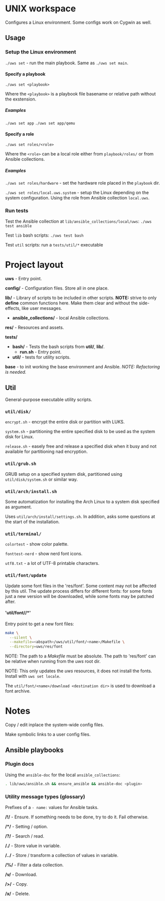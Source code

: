 # UNIX workspace

Configures a Linux environment. Some configs work on Cygwin as well.

## Usage

### Setup the Linux environment

`./uws set` - run the main playbook. Same as `./uws set main`.

#### Specify a playbook

`./uws set <playbook>`

Where the `<playbook>` is a playbook file basename or relative path without the
exstension.

##### Examples
`./uws set app`
`./uws set app/qemu`

#### Specify a role

`./uws set roles/<role>`

Where the `<role>` can be a local role either from `playbook/roles/` or from
Ansible collections.

##### Examples

`./uws set roles/hardware` - set the hardware role placed in the `playbook` dir.

`./uws set roles/local.uws.system` - setup the Linux depending on the system
configuration. Using the role from Ansible collection `local.uws`.

### Run tests

Test the Ansible collection at `lib/ansible_collections/local/uws`:
`./uws test ansible`

Test `lib` bash scripts:
`./uws test bash`

Test `util` scripts:
run a `tests/util/*` executable

# Project layout

**uws** - Entry point.

**config/** - Configuration files. Store all in one place.

**lib/** - Library of scripts to be included in other scripts. **NOTE:** strive
to only **define** common functions here. Make them clear and without the
side-effects, like user messages.
  * **ansible_collections/** - local Ansible collections.

**res/** - Resources and assets.

**tests/**
  * **bash/** - Tests the bash scripts from **util/**, **lib/**.
    * **run.sh** - Entry point.
  * **util/** - tests for utility scripts.

**base** - to init working the base environment and Ansible.
*NOTE: Refactoring is needed.*

## Util

General-purpose executable utility scripts.

### `util/disk/`

`encrypt.sh` - encrypt the entire disk or partition with LUKS.

`system.sh` - partitioning the entire specified disk to be used as the system
disk for Linux.

`release.sh` - easely free and release a specified disk when it busy and not
available for partitioning nad encryption.

### `util/grub.sh`

GRUB setup on a specified system disk, partitioned using `util/disk/system.sh`
or similar way.

### `util/arch/install.sh`

Some automatization for installing the Arch Linux to a system disk specified
as argument.

Uses `util/arch/install/settings.sh`. In addition, asks some questions at the
start of the installation.

### `util/terminal/`

`colortest` - show color palette.

`fonttest-nerd` - show nerd font icons.

`utf8.txt` - a lot of UTF-8 printable characters.

### `util/font/update`

Update some font files in the 'res/font'. Some content may not be affected by
this util. The update process differs for different fonts: for some fonts just
a new version will be downloaded, while some fonts may be patched after.

#### 'util/font/<name>/*'

Entry point to get a new font files:

```bash
make \
  --silent \
  --makefile=<abspath>/uws/util/font/<name>/Makefile \
  --directory=uws/res/font
```

NOTE: The path to a *Makefile* must be absolute. The path to 'res/font' can be
relative when running from the *uws* root dir.

NOTE: This only updates the *uws* resources, it does not install the fonts.
Install with `uws set locale`.

The `util/font/<name>/download <destination dir>` is used to download a font
<name> archive.

# Notes

Copy / edit inplace the system-wide config files.

Make symbolic links to a user config files.

## Ansible playbooks

### Plugin docs

Using the `ansible-doc` for the local `ansible_collections`:

```sh
. lib/uws/ansible.sh && ensure_ansible && ansible-doc <plugin>
```

### Utility message types (glossary)

Prefixes of a `- name:` values for Ansible tasks.

**/!/** - Ensure. If something needs to be done, try to do it. Fail otherwise.

**/*/** - Setting / option.

**/?/** - Search / read.

**/./** - Store value in variable.

**/../** - Store / transform a collection of values in variable.

**/%/** - Filter a data collection.

**/v/** - Download.

**/>/** - Copy.

**/x/** - Delete.
